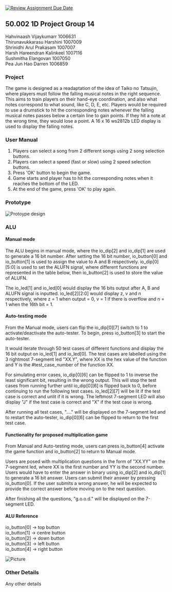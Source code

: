 [![Review Assignment Due Date](https://classroom.github.com/assets/deadline-readme-button-24ddc0f5d75046c5622901739e7c5dd533143b0c8e959d652212380cedb1ea36.svg)](https://classroom.github.com/a/5YTzVbxp)
## 50.002 1D Project Group 14

Hahvinaash Vijaykumarr      1006631  
Thirunavukkarasu Harshini   1007009  
Shrinidhi Arul Prakasam     1007007  
Harsh Hareendran Kalinkeel  1007116  
Sushmitha Elangovan         1007050  
Pea Jun Hao Darren          1006859  

### Project

The game is designed as a readaptation of the idea of Taiko no Tatsujin, where players must follow the falling musical notes in the right sequence. This aims to train players on their hand-eye coordination, and also what notes correspond to what sound, like C, D, E, etc. Players would be required to use a drumstick to hit the corresponding notes whenever the falling musical notes passes below a certain line to gain points. If they hit a note at the wrong time, they would lose a point. A 16 x 16 ws2812b LED display is used to display the falling notes.

### User Manual

1. Players can select a song from 2 different songs using 2 song selection buttons.
2. Players can select a speed (fast or slow) using 2 speed selection buttons.
3. Press 'OK' button to begin the game.
4. Game starts and player has to hit the corresponding notes when it reaches the bottom of the LED.
5. At the end of the game, press 'OK' to play again.

### Prototype
![Protoype design](https://github.com/50002-computation-structures/1d-project-14/blob/master/images/Prototype.jpg)

### ALU

#### Manual mode
The ALU begins in manual mode, where the io_dip[2] and io_dip[1] are used to generate a 16 bit number. After setting the 16 bit number, io_button[0] and io_button[1] is used to assign the value to A and B respectively. io_dip[0][5:0] is used to set the ALUFN signal, where different functions are represented in the table below, then io_button[2] is used to store the value of ALUFN.

The io_led[1] and io_led[0] would display the 16 bits output after A, B and ALUFN signal is inputted. io_led[2][2:0] would display z, v and n respectively, where z = 1 when output = 0, v = 1 if there is overflow and n = 1 when the 16th bit = 1.

#### Auto-testing mode
From the Manual mode, users can flip the io_dip[0][7] switch to 1 to activate/deactivate the auto-tester. To begin, press io_button[3] to start the auto-tester.  

It would iterate through 50 test cases of different functions and display the 16 bit output on io_led[1] and io_led[0]. The test cases are labelled  using the 3 rightmost 7-segment led "XX.Y", where XX is the hex value of the function and Y is the #test_case_number of the function XX.  

For simulating error cases, io_dip[0][6] can be flipped to 1 to inverse the least significant bit, resulting in the wrong output. This will stop the test cases from running further until io_dip[0][6] is flipped back to 0, before continuing to run the following test cases. io_led[2][7] will be lit if the test case is correct and unlit if it is wrong. The leftmost 7-segment LED will also display "J" if the test case is correct and "X" if the test case is wrong.

After running all test cases, "...." will be displayed on the 7-segment led and to restart the auto-tester, io_dip[0][6] can be flipped to return to the first test case.

#### Functionality for proposed multiplication game
From Manual and Auto-testing mode, users can press io_button[4] activate the game function and io_button[2] to return to Manual mode.

Users are posed with multiplication questions in the form of "XX.YY" on the 7-segment led, where XX is the first number and YY is the second number. Users would have to enter the answer in binary using io_dip[2] and io_dip[1] to generate a 16 bit answer. Users can submit their answer by pressing io_button[0]. If the user submits a wrong answer, he will be expected to provide the correct answer before moving on to the next question.  

After finishing all the questions, "g.o.o.d." will be displayed on the 7-segment LED.

#### ALU Reference
io_button[0] -> top button   
io_button[1] -> centre button  
io_button[2] -> down button            
io_button[3] -> left button  
io_button[4] -> right button

![Picture](https://github.com/50002-computation-structures/1d-project-14/assets/122805747/929f3786-eac3-42f6-b950-190cca37507e)


### Other Details

Any other details
